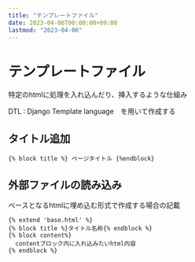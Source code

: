 ```yaml
---
title: "テンプレートファイル"
date: 2023-04-06T00:00:00+09:00
lastmod: "2023-04-06"
---
```

# テンプレートファイル

特定のhtmlに処理を入れ込んだり、挿入するような仕組み

DTL : Django Template language　を用いて作成する


## タイトル追加

``` django
{% block title %} ページタイトル {%endblock}
```

## 外部ファイルの読み込み

ベースとなるhtmlに埋め込む形式で作成する場合の記載

``` django
{% extend 'base.html' %} 
{% block title %}タイトル名称{% endblock %}
{% block content%}
  contentブロック内に入れ込みたいhtml内容
{% endblock %}
```
